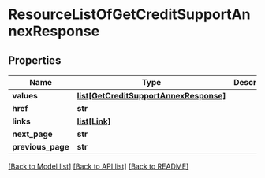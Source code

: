 # ResourceListOfGetCreditSupportAnnexResponse


## Properties
Name | Type | Description | Notes
------------ | ------------- | ------------- | -------------
**values** | [**list[GetCreditSupportAnnexResponse]**](GetCreditSupportAnnexResponse.md) |  | 
**href** | **str** |  | [optional] 
**links** | [**list[Link]**](Link.md) |  | [optional] 
**next_page** | **str** |  | [optional] 
**previous_page** | **str** |  | [optional] 

[[Back to Model list]](../README.md#documentation-for-models) [[Back to API list]](../README.md#documentation-for-api-endpoints) [[Back to README]](../README.md)


